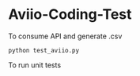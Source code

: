 # Aviio-Coding-Test
To consume API and generate .csv 
```
python test_aviio.py
```
To run unit tests 
```python -m unittest discover
```

